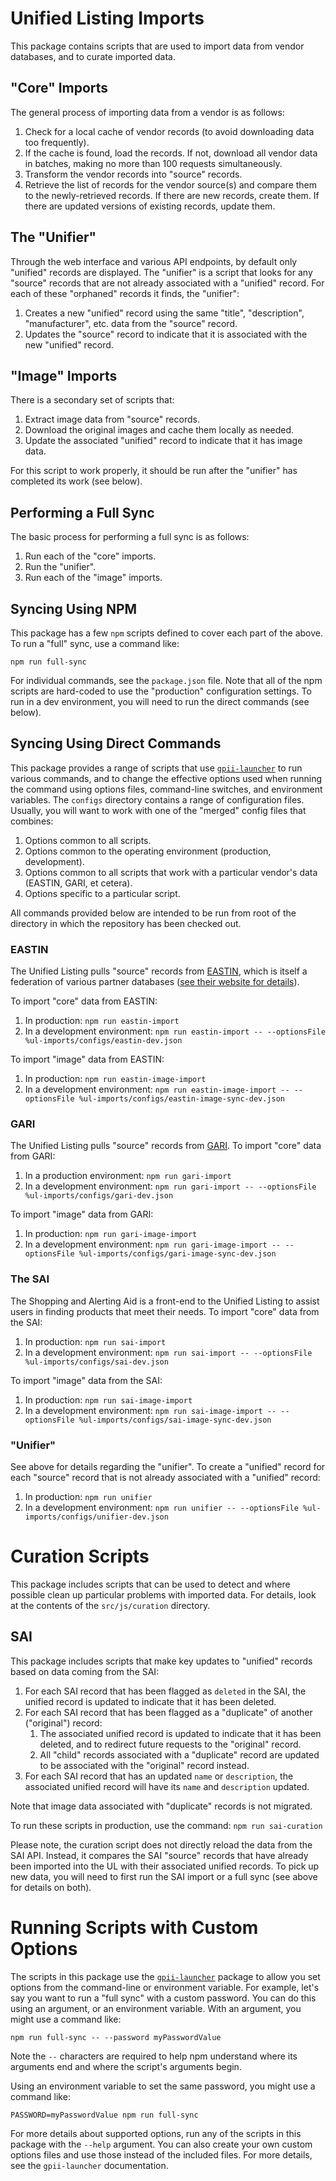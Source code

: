 # Unified Listing Imports

This package contains scripts that are used to import data from vendor databases, and to curate imported data.

## "Core" Imports

The general process of importing data from a vendor is as follows:

1. Check for a local cache of vendor records (to avoid downloading data too frequently).
2. If the cache is found, load the records.  If not, download all vendor data in batches, making no more than 100 requests simultaneously.
3. Transform the vendor records into "source" records.
4. Retrieve the list of records for the vendor source(s) and compare them to the newly-retrieved records.  If there are new records, create them.  If there are updated versions of existing records, update them. 

## The "Unifier"

Through the web interface and various API endpoints, by default only "unified" records are displayed.  The "unifier"
is a script that looks for any "source" records that are not already associated with a "unified" record.  For each of
these "orphaned" records it finds, the "unifier":

1. Creates a new "unified" record using the same "title", "description", "manufacturer", etc. data from the "source" record.
2. Updates the "source" record to indicate that it is associated with the new "unified" record.

## "Image" Imports

There is a secondary set of scripts that:

1. Extract image data from "source" records.
2. Download the original images and cache them locally as needed.
3. Update the associated "unified" record to indicate that it has image data.

For this script to work properly, it should be run after the "unifier" has completed its work (see below).

## Performing a Full Sync

The basic process for performing a full sync is as follows:

1. Run each of the "core" imports.
2. Run the "unifier".
3. Run each of the "image" imports.

## Syncing Using NPM

This package has a few `npm` scripts defined to cover each part of the above.  To run a "full" sync, use a command like:

`npm run full-sync`

For individual commands, see the `package.json` file.  Note that all of the npm scripts are hard-coded to use the
"production" configuration settings.  To run in a dev environment, you will need to run the direct commands (see below).

## Syncing Using Direct Commands

This package provides a range of scripts that use [`gpii-launcher`](https://www.npmjs.com/package/gpii-launcher) to
run various commands, and to change the effective options used when running the command using options files,
command-line switches, and environment variables.  The `configs` directory contains a range of configuration files.
Usually, you will want to work with one of the "merged" config files that combines:

1. Options common to all scripts.
2. Options common to the operating environment (production, development).
3. Options common to all scripts that work with a particular vendor's data (EASTIN, GARI, et cetera).
4. Options specific to a particular script.

All commands provided below are intended to be run from root of the directory in which the repository has been checked
out.

### EASTIN

The Unified Listing pulls "source" records from [EASTIN](http://www.eastin.eu/en/searches/products/index), which is
itself a federation of various partner databases ([see their website for details](http://www.eastin.eu/en/partners/index)).

To import "core" data from EASTIN:
 1. In production: `npm run eastin-import`
 2. In a development environment: `npm run eastin-import -- --optionsFile %ul-imports/configs/eastin-dev.json`

To import "image" data from EASTIN:
 1. In production: `npm run eastin-image-import`
 2. In a development environment: `npm run eastin-image-import -- --optionsFile %ul-imports/configs/eastin-image-sync-dev.json`


### GARI

The Unified Listing pulls "source" records from [GARI](http://www.gari.info).  To import "core" data from GARI:
 
 1. In a production environment:  `npm run gari-import`
 2. In a development environment: `npm run gari-import -- --optionsFile %ul-imports/configs/gari-dev.json`

To import "image" data from GARI:

1. In production: `npm run gari-image-import`
2. In a development environment: `npm run gari-image-import -- --optionsFile %ul-imports/configs/gari-image-sync-dev.json`

### The SAI

The Shopping and Alerting Aid is a front-end to the Unified Listing to assist users in finding products that meet their
needs.  To import "core" data from the SAI:

1. In production: `npm run sai-import`
2. In a development environment: `npm run sai-import -- --optionsFile %ul-imports/configs/sai-dev.json`

To import "image" data from the SAI:

1. In production: `npm run sai-image-import`
2. In a development environment: `npm run sai-image-import -- --optionsFile %ul-imports/configs/sai-image-sync-dev.json`

### "Unifier"

See above for details regarding the "unifier".  To create a "unified" record for each "source" record that is not
already associated with a "unified" record:

1. In production: ```npm run unifier```
2. In a development environment: ```npm run unifier -- --optionsFile %ul-imports/configs/unifier-dev.json```

# Curation Scripts

This package includes scripts that can be used to detect and where possible clean up particular problems with imported
data.  For details, look at the contents of the `src/js/curation` directory.

## SAI

This package includes scripts that make key updates to "unified" records based on data coming from the SAI:

1. For each SAI record that has been flagged as `deleted` in the SAI, the unified record is updated to indicate that it has been deleted.
2. For each SAI record that has been flagged as a "duplicate" of another ("original") record:
    1. The associated unified record is updated to indicate that it has been deleted, and to redirect future requests to the "original" record.
    2. All "child" records associated with a "duplicate" record are updated to be associated with the "original" record instead.
3. For each SAI record that has an updated `name` or `description`, the associated unified record will have its `name` and `description` updated.

Note that image data associated with "duplicate" records is not migrated.

To run these scripts in production, use the command: ```npm run sai-curation```

Please note, the curation script does not directly reload the data from the SAI API.  Instead, it compares the SAI
"source" records that have already been imported into the UL with their associated unified records.  To pick up new data,
you will need to first run the SAI import or a full sync (see above for details on both).

# Running Scripts with Custom Options

The scripts in this package use the [`gpii-launcher`](https://github.com/the-t-in-rtf/gpii-launcher) package to allow
you set options from the command-line or environment variable.  For example, let's say you want to run a "full sync"
with a custom password.  You can do this using an argument, or an environment variable.  With an argument, you might
use a command like:

```npm run full-sync -- --password myPasswordValue```

Note the `--` characters are required to help npm understand where its arguments end and where the script's arguments
begin.

Using an environment variable to set the same password, you might use a command like:

```PASSWORD=myPasswordValue npm run full-sync```

For more details about supported options, run any of the scripts in this package with the `--help` argument.  You can
also create your own custom options files and use those instead of the included files.  For more details, see the
`gpii-launcher` documentation.
